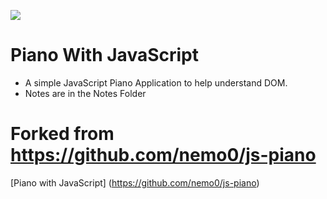 ![](https://j.gifs.com/mOoAOn.gif)

# Piano With JavaScript

- A simple JavaScript Piano Application to help understand DOM.
- Notes are in the Notes Folder

# Forked from https://github.com/nemo0/js-piano
[Piano with JavaScript] (https://github.com/nemo0/js-piano)